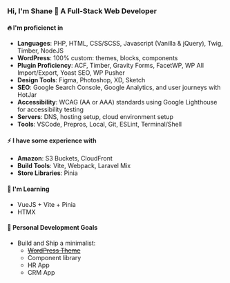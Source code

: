 ### Hi, I'm Shane 👋 A Full-Stack Web Developer

#### 🔥 I'm proficienct in
- **Languages**: PHP, HTML, CSS/SCSS, Javascript (Vanilla & jQuery), Twig, Timber, NodeJS
- **WordPress**: 100% custom: themes, blocks, components
- **Plugin Proficiency**: ACF, Timber, Gravity Forms, FacetWP, WP All Import/Export, Yoast SEO, WP Pusher
- **Design Tools**: Figma, Photoshop, XD, Sketch
- **SEO**: Google Search Console, Google Analytics, and user journeys with HotJar
- **Accessibility**: WCAG (AA or AAA) standards using Google Lighthouse for accessibility testing
- **Servers**: DNS, hosting setup, cloud environment setup
- **Tools**: VSCode, Prepros, Local, Git, ESLint, Terminal/Shell

#### ⚡ I have some experience with
- **Amazon**: S3 Buckets, CloudFront
- **Build Tools**: Vite, Webpack, Laravel Mix
- **Store Libraries**: Pinia

#### 🍵 I'm Learning
- VueJS + Vite + Pinia
- HTMX

#### :wrench: Personal Development Goals
- Build and Ship a minimalist:
    - ~~[WordPress Theme](https://github.com/ShaneSchroll/modular-theme)~~
    - Component library
    - HR App
    - CRM App